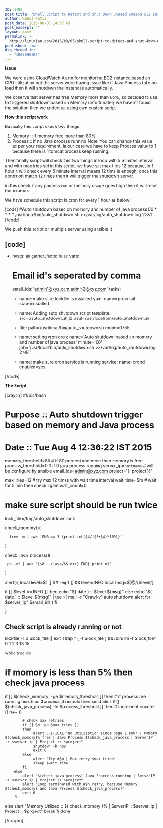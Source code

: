 ```yaml
---
ID: 1492
post_title: 'Shell Script to Detect and Shut Down Unused Amazon EC2 Instances &#8211; Linux'
author: Rahul Patil
post_date: 2015-08-05 14:37:43
post_excerpt: ""
layout: post
permalink: >
  http://linuxian.com/2015/08/05/shell-script-to-detect-and-shut-down-unused-amazon-ec2-instances-linux/
published: true
dsq_thread_id:
  - "4005596302"
---
```

<strong>Issue</strong>

We were using CloudWatch Alarm for monitoring EC2 Instance based on CPU utilization but the server were having issue like if Java Process take no load then it will shutdown the Instances automatically.

We observe that server has free Memory more than 85%, so decided to use to triggered shutdown based on Memory unfortunately we haven't found the solution then we ended up using own custom script

<strong>How this script work</strong>

Basically this script check two things 
1. Memory :: if memory free more than 80% 
2. Process :: if no Java process running 
Note: You can change this value as per your requirement, in our case we have to keep Process value to 1 because there is 1 tomcat process keep running.

Then finally script will check this two things in loop with 5 minutes interval and with max tries set in this script. we have set max tries 12 because, in 1 hour it will check every 5 minute interval means 12 time is enough, once this condition match 12 times then it will trigger the shutdown server. 

in this check if any process run or memory usage goes high then it will reset the counter. 

We have schedule this script in cron for every 1 hour  as below:

[code]
#Auto shutdown based on momory and number of java process
00 * * * * /usr/local/bin/auto_shutdown.sh &gt;&gt;/var/log/auto_shutdown.log 2&gt;&amp;1
[/code]

We push this script on multiple server using ansible :) 

[code]
---
  - hosts: all
    gather_facts: false
    vars:
      # Email id's seperated by comma
      email_ids: 'admin1@xyz.com,admin2@xyz.com'
    tasks:
       - name: make sure lockfile is installed
         yum: name=procmail state=installed

       - name: Adding auto shutdown script
         template: src=./auto_shutdown.sh.j2 dest=/usr/local/bin/auto_shutdown.sh

       - file: path=/usr/local/bin/auto_shutdown.sh mode=0755

       - name: setting cron
         cron:
             name='Auto shutdown based on momory and number of java process'
             minute='00'
             job='/usr/local/bin/auto_shutdown.sh &gt;&gt;/var/log/auto_shutdown.log 2&gt;&amp;1'

       - name: make sure cron service is running
         service: name=crond  enabled=yes

[/code]



<strong>The Script
</strong>



[crayon] 
#!/bin/bash

# Purpose :: Auto shutdown trigger based on  memory and Java process
# Date    :: Tue Aug  4 12:36:22 IST 2015

memory_threshold=80      # if 80 percent and more than momory is free
process_threshold=0      # if 0  java process running
server_ip=`hostname`     # will be configure by ansible
email_ids=admin@xyz.com
project='{{ project }}'

max_tries=12  # try max 12 times with wait time interval
wait_time=5m  # wait for 5 min then check again
wait_count=0
# make sure script should be run twice
lock_file=/tmp/auto_shutdown.lock

check_momory(){

      free -m | awk 'FNR == 3 {print int($4/($3+$4)*100)}'

}

check_java_process(){

     ps -ef | awk '{$8 ~ /java/&& n++} END{ print n}'

}

alert(){
   local level=$1
   [[ $# -eq 1 ]] && level=INFO
   local msg=${@//$level/}

   if [[ $level == INFO ]]
   then
         echo "$( date ) :: $level ${msg}"
   else
         echo "$( date ) :: $level ${msg}" | tee >( mail -s "Crawl-v1 auto shutdown alert for $server_ip" $email_ids )
   fi

}

## Check script is already running or not

lockfile -r 0 $lock_file || exit 1
trap " [ -f $lock_file ] && /bin/rm -f $lock_file" 0 1 2 3 13 15

while true
do

   # if momory is less than 5% then check java process

   if [[ $(check_momory) -ge $memory_threshold  ]]
   then
        # if process are running less than $process_threshold then send alert
        if [[ $(check_java_process) -le $process_threshold ]]
        then
            # increment counter
            (( n++ ))

            # check max retries
            if [[ $n -ge $max_tries ]]
            then
                 alert CRITICAL "No Utilization since page 1 hour | Momory $(check_momory)% free | Java Process $(check_java_process)| ServerIP :: $server_ip | Project :: $project"
                 shutdown -h now
                 exit 0
            else
                 alert "Try #$n | Max retry $max_tries"
                 sleep $wait_time
            fi
        else
            alert "$(check_java_process) Java Proccess running | ServerIP :: $server_ip | Project :: $project"
            alert "Loop terminated with #$n retry, because Memory $(check_momory) and Java Process $(check_java_process)"
            exit 0
        fi
   else
        alert "Memory Utilized :: $( check_momory )% | ServerIP :: $server_ip | Project :: $project"
        break
   fi
done

[/crayon]